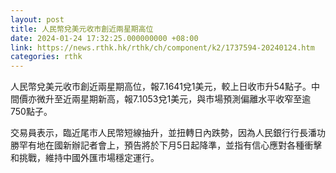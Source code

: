```yaml
---
layout: post
title: 人民幣兌美元收市創近兩星期高位
date: 2024-01-24 17:32:25.000000000 +08:00
link: https://news.rthk.hk/rthk/ch/component/k2/1737594-20240124.htm
categories: rthk
---
```


人民幣兌美元收市創近兩星期高位，報7.1641兌1美元，較上日收市升54點子。中間價亦微升至近兩星期新高，報7.1053兌1美元，與市場預測偏離水平收窄至逾750點子。

交易員表示，臨近尾市人民幣短線抽升，並扭轉日內跌勢，因為人民銀行行長潘功勝罕有地在國新辦記者會上，預告將於下月5日起降準，並指有信心應對各種衝擊和挑戰，維持中國外匯市場穩定運行。

